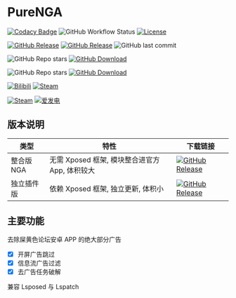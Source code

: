 # PureNGA

[![Codacy Badge](https://app.codacy.com/project/badge/Grade/de4c75db7487426285bf38f90ad94e6c)](https://www.codacy.com/gh/chr233/PureNGA/dashboard)
![GitHub Workflow Status](https://img.shields.io/github/actions/workflow/status/chr233/PureNGA/android.yml?logo=github)
[![License](https://img.shields.io/github/license/chr233/PureNGA?logo=apache)](https://github.com/chr233/PureNGA/blob/master/license)

[![GitHub Release](https://img.shields.io/github/v/release/Xposed-Modules-Repo/com.chrxw.purenga?logo=github)](https://github.com/Xposed-Modules-Repo/com.chrxw.purenga/releases)
[![GitHub Release](https://img.shields.io/github/v/release/Xposed-Modules-Repo/com.chrxw.purenga?include_prereleases&label=pre-release&logo=github)](https://github.com/Xposed-Modules-Repo/com.chrxw.purenga/releases)
![GitHub last commit](https://img.shields.io/github/last-commit/chr233/PureNGA?logo=github)

![GitHub Repo stars](https://img.shields.io/github/stars/chr233/PureNGA?logo=github)
[![GitHub Download](https://img.shields.io/github/downloads/chr233/PureNGA/total?logo=github)](https://img.shields.io/github/v/release/chr233/PureNGA)

![GitHub Repo stars](https://img.shields.io/github/stars/Xposed-Modules-Repo/com.chrxw.purenga?logo=github)
[![GitHub Download](https://img.shields.io/github/downloads/Xposed-Modules-Repo/com.chrxw.purenga/total?logo=github)](https://img.shields.io/github/v/release/Xposed-Modules-Repo/com.chrxw.purenga)

[![Bilibili](https://img.shields.io/badge/bilibili-Chr__-00A2D8.svg?logo=bilibili)](https://space.bilibili.com/5805394)
[![Steam](https://img.shields.io/badge/steam-Chr__-1B2838.svg?logo=steam)](https://steamcommunity.com/id/Chr_)

[![Steam](https://img.shields.io/badge/steam-donate-1B2838.svg?logo=steam)](https://steamcommunity.com/tradeoffer/new/?partner=221260487&token=xgqMgL-i)
[![爱发电](https://img.shields.io/badge/爱发电-chr__-ea4aaa.svg?logo=github-sponsors)](https://afdian.net/@chr233)

## 版本说明

| 类型       | 特性                                           | 下载链接                                                                                                                                                                          |
| ---------- | ---------------------------------------------- | --------------------------------------------------------------------------------------------------------------------------------------------------------------------------------- |
| 整合版 NGA | 无需 Xposed 框架, 模块整合进官方 App, 体积较大 | [![GitHub Release](https://img.shields.io/github/v/release/chr233/PureNGA?logo=github)](https://github.com/chr233/PureNGA/releases)                                               |
| 独立插件版 | 依赖 Xposed 框架, 独立更新, 体积小             | [![GitHub Release](https://img.shields.io/github/v/release/Xposed-Modules-Repo/com.chrxw.purenga?logo=github)](https://github.com/Xposed-Modules-Repo/com.chrxw.purenga/releases) |

## 主要功能

去除屎黄色论坛安卓 APP 的绝大部分广告

- [x] 开屏广告跳过
- [x] 信息流广告过滤
- [x] 去广告任务破解

兼容 Lsposed 与 Lspatch
